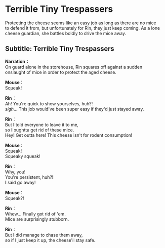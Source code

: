 # Terrible Tiny Trespassers
Protecting the cheese seems like an easy job as long as there are no mice to defend it from, but unfortunately for Rin, they just keep coming. As a lone cheese guardian, she battles boldly to drive the mice away.
  
## Subtitle: Terrible Tiny Trespassers
  
**Narration：**  
On guard alone in the storehouse, Rin squares off against a sudden  
onslaught of mice in order to protect the aged cheese.  
  
**Mouse：**  
Squeak!  
  
**Rin：**  
Ah! You're quick to show yourselves, huh?!  
*sigh*... This job would've been super easy if they'd just stayed away.  
  
**Rin：**  
But I told everyone to leave it to me,  
so I oughtta get rid of these mice.  
Hey! Get outta here! This cheese isn't for rodent consumption!  
  
**Mouse：**  
Squeak!  
Squeaky squeak!  
  
**Rin：**  
Why, you!  
You're persistent, huh?!  
I said go away!  
  
**Mouse：**  
Squeak?!  
  
**Rin：**  
Whew... Finally got rid of 'em.  
Mice are surprisingly stubborn.  
  
**Rin：**  
But I did manage to chase them away,  
so if I just keep it up, the cheese'll stay safe.  
